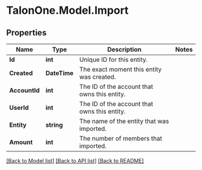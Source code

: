 
# TalonOne.Model.Import

## Properties

Name | Type | Description | Notes
------------ | ------------- | ------------- | -------------
**Id** | **int** | Unique ID for this entity. | 
**Created** | **DateTime** | The exact moment this entity was created. | 
**AccountId** | **int** | The ID of the account that owns this entity. | 
**UserId** | **int** | The ID of the account that owns this entity. | 
**Entity** | **string** | The name of the entity that was imported. | 
**Amount** | **int** | The number of members that imported. | 

[[Back to Model list]](../README.md#documentation-for-models)
[[Back to API list]](../README.md#documentation-for-api-endpoints)
[[Back to README]](../README.md)

